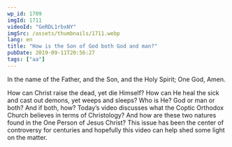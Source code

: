 ```yaml
---
wp_id: 1709
imgId: 1711
videoId: "GeRDL1rbxNY"
imgSrc: /assets/thumbnails/1711.webp
lang: en
title: "How is the Son of God both God and man?"
pubDate: 2019-09-11T20:56:27
tags: ["aa"]
---
```


<p>In the name of the Father, and the Son, and the Holy Spirit; One God, Amen.</p>
<p>How can Christ raise the dead, yet die Himself? How can He heal the sick and cast out demons, yet weeps and sleeps? Who is He? God or man or both? And if both, how? Today’s video discusses what the Coptic Orthodox Church believes in terms of Christology? And how are these two natures found in the One Person of Jesus Christ? This issue has been the center of controversy for centuries and hopefully this video can help shed some light on the matter.</p>
